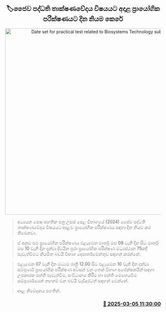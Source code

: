 <p align='center'><b><h2 align='center' title='Date set for practical test related to Biosystems Technology subject'>🏷ජෛව පද්ධති තාක්ෂණවේදය විෂයයට අදාළ ප්‍රායෝගික පරීක්ෂණයට දින නියම කෙරේ</h2></b></p>
<p align='center'><img src='https://helakuru.sgp1.cdn.digitaloceanspaces.com/esana/images/lib/exam-new-1[1].jpg' width='600' alt='Date set for practical test related to Biosystems Technology subject'></p>

> අධ්‍යයන පොදු සහතික පත්‍ර උසස් පෙළ විභාගයේ (2024) ජෛව පද්ධති තාක්ෂණවේදය විෂයයට අදාළව ප්‍රායෝගික පරීක්ෂණය සඳහා දින නියම කර තිබෙනවා.

> ඒ අනුව එම ප්‍රායෝගික පරීක්ෂණය එළැඹෙන මාර්තු මස 08 වැනි දින සිට මාර්තු මස 10 වැනි දින දක්වා දිවයින පුරා ප්‍රායෝගික පරීක්ෂණ මධ්‍යස්ථාන 75කදී පැවැත්වීමට නියමිත බවයි විභාග දෙපාර්තමේන්තුව සඳහන් කරන්නේ.

> එළැඹෙන 07 වැනි දින මධ්‍යම රාත්‍රි 12.00 සිට එළැඹෙන 10 වැනි දින දක්වා සම්පූර්ණ ප්‍රායෝගික පරීක්ෂණ අවසන් වන තෙක් විභාග අපේක්ෂකයින් සඳහා උපකාරක පන්ති පැවැත්වීම, සංවිධානය කිරීම හා පන්ති මෙහෙයවීම සම්පූර්ණයෙන් තහනම් වන බවයි වැඩිදුරටත් සඳහන් වෙන්නේ.

> අදාළ නිවේදනය පහතින්. 



<h3 align='right'><a href='https://www.helakuru.lk/esana/p/108027/'>📅 2025-03-05 11:30:00</a></h3>

